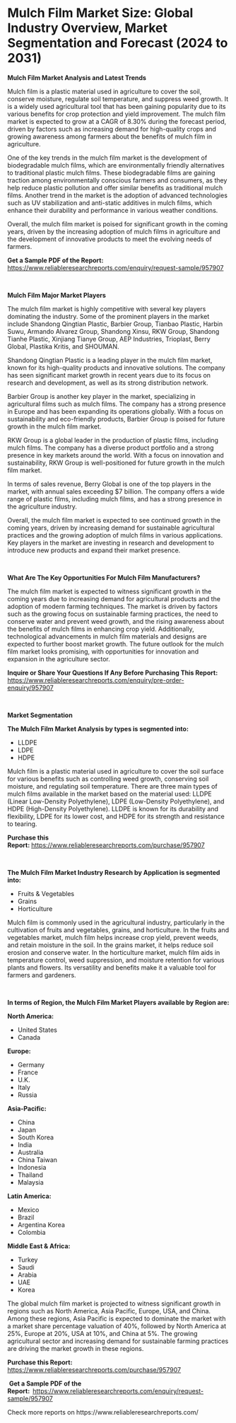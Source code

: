 <p><h1>Mulch Film Market Size: Global Industry Overview, Market Segmentation and Forecast (2024 to 2031)</h1></p><p><strong>Mulch Film Market Analysis and Latest Trends</strong></p>
<p><p>Mulch film is a plastic material used in agriculture to cover the soil, conserve moisture, regulate soil temperature, and suppress weed growth. It is a widely used agricultural tool that has been gaining popularity due to its various benefits for crop protection and yield improvement. The mulch film market is expected to grow at a CAGR of 8.30% during the forecast period, driven by factors such as increasing demand for high-quality crops and growing awareness among farmers about the benefits of mulch film in agriculture.</p><p>One of the key trends in the mulch film market is the development of biodegradable mulch films, which are environmentally friendly alternatives to traditional plastic mulch films. These biodegradable films are gaining traction among environmentally conscious farmers and consumers, as they help reduce plastic pollution and offer similar benefits as traditional mulch films. Another trend in the market is the adoption of advanced technologies such as UV stabilization and anti-static additives in mulch films, which enhance their durability and performance in various weather conditions.</p><p>Overall, the mulch film market is poised for significant growth in the coming years, driven by the increasing adoption of mulch films in agriculture and the development of innovative products to meet the evolving needs of farmers.</p></p>
<p><strong>Get a Sample PDF of the Report:&nbsp;</strong> <a href="https://www.reliableresearchreports.com/enquiry/request-sample/957907">https://www.reliableresearchreports.com/enquiry/request-sample/957907</a></p>
<p>&nbsp;</p>
<p><strong>Mulch Film Major Market Players</strong></p>
<p><p>The mulch film market is highly competitive with several key players dominating the industry. Some of the prominent players in the market include Shandong Qingtian Plastic, Barbier Group, Tianbao Plastic, Harbin Suwu, Armando Alvarez Group, Shandong Xinsu, RKW Group, Shandong Tianhe Plastic, Xinjiang Tianye Group, AEP Industries, Trioplast, Berry Global, Plastika Kritis, and SHOUMAN.</p><p>Shandong Qingtian Plastic is a leading player in the mulch film market, known for its high-quality products and innovative solutions. The company has seen significant market growth in recent years due to its focus on research and development, as well as its strong distribution network.</p><p>Barbier Group is another key player in the market, specializing in agricultural films such as mulch films. The company has a strong presence in Europe and has been expanding its operations globally. With a focus on sustainability and eco-friendly products, Barbier Group is poised for future growth in the mulch film market.</p><p>RKW Group is a global leader in the production of plastic films, including mulch films. The company has a diverse product portfolio and a strong presence in key markets around the world. With a focus on innovation and sustainability, RKW Group is well-positioned for future growth in the mulch film market.</p><p>In terms of sales revenue, Berry Global is one of the top players in the market, with annual sales exceeding $7 billion. The company offers a wide range of plastic films, including mulch films, and has a strong presence in the agriculture industry.</p><p>Overall, the mulch film market is expected to see continued growth in the coming years, driven by increasing demand for sustainable agricultural practices and the growing adoption of mulch films in various applications. Key players in the market are investing in research and development to introduce new products and expand their market presence.</p></p>
<p>&nbsp;</p>
<p><strong>What Are The Key Opportunities For Mulch Film Manufacturers?</strong></p>
<p><p>The mulch film market is expected to witness significant growth in the coming years due to increasing demand for agricultural products and the adoption of modern farming techniques. The market is driven by factors such as the growing focus on sustainable farming practices, the need to conserve water and prevent weed growth, and the rising awareness about the benefits of mulch films in enhancing crop yield. Additionally, technological advancements in mulch film materials and designs are expected to further boost market growth. The future outlook for the mulch film market looks promising, with opportunities for innovation and expansion in the agriculture sector.</p></p>
<p><strong>Inquire or Share Your Questions If Any Before Purchasing This Report:</strong> <a href="https://www.reliableresearchreports.com/enquiry/pre-order-enquiry/957907">https://www.reliableresearchreports.com/enquiry/pre-order-enquiry/957907</a></p>
<p>&nbsp;</p>
<p><strong>Market Segmentation</strong></p>
<p><strong>The Mulch Film Market Analysis by types is segmented into:</strong></p>
<p><ul><li>LLDPE</li><li>LDPE</li><li>HDPE</li></ul></p>
<p><p>Mulch film is a plastic material used in agriculture to cover the soil surface for various benefits such as controlling weed growth, conserving soil moisture, and regulating soil temperature. There are three main types of mulch films available in the market based on the material used: LLDPE (Linear Low-Density Polyethylene), LDPE (Low-Density Polyethylene), and HDPE (High-Density Polyethylene). LLDPE is known for its durability and flexibility, LDPE for its lower cost, and HDPE for its strength and resistance to tearing.</p></p>
<p><strong>Purchase this Report:&nbsp;</strong><a href="https://www.reliableresearchreports.com/purchase/957907">https://www.reliableresearchreports.com/purchase/957907</a></p>
<p>&nbsp;</p>
<p><strong>The Mulch Film Market Industry Research by Application is segmented into:</strong></p>
<p><ul><li>Fruits & Vegetables</li><li>Grains</li><li>Horticulture</li></ul></p>
<p><p>Mulch film is commonly used in the agricultural industry, particularly in the cultivation of fruits and vegetables, grains, and horticulture. In the fruits and vegetables market, mulch film helps increase crop yield, prevent weeds, and retain moisture in the soil. In the grains market, it helps reduce soil erosion and conserve water. In the horticulture market, mulch film aids in temperature control, weed suppression, and moisture retention for various plants and flowers. Its versatility and benefits make it a valuable tool for farmers and gardeners.</p></p>
<p>&nbsp;</p>
<p><strong>In terms of Region, the Mulch Film Market Players available by Region are:</strong></p>
<p>
    <p> <strong> North America: </strong>
        <ul>
            <li>United States</li>
            <li>Canada</li>
        </ul>
        </p> 
    <p> <strong> Europe: </strong>
        <ul>
            <li>Germany</li>
            <li>France</li>
            <li>U.K.</li>
            <li>Italy</li>
            <li>Russia</li>
        </ul>
        </p> 
    <p> <strong> Asia-Pacific: </strong>
        <ul>
            <li>China</li>
            <li>Japan</li>
            <li>South Korea</li>
            <li>India</li>
            <li>Australia</li>
            <li>China Taiwan</li>
            <li>Indonesia</li>
            <li>Thailand</li>
            <li>Malaysia</li>
        </ul>
        </p> 
    <p> <strong> Latin America: </strong>
        <ul>
            <li>Mexico</li>
            <li>Brazil</li>
            <li>Argentina Korea</li>
            <li>Colombia</li>
        </ul>
        </p> 
    <p> <strong> Middle East & Africa: </strong>
        <ul>
            <li>Turkey</li>
            <li>Saudi</li>
            <li>Arabia</li>
            <li>UAE</li>
            <li>Korea</li>
        </ul>
    </p>
    </p>
<p><p>The global mulch film market is projected to witness significant growth in regions such as North America, Asia Pacific, Europe, USA, and China. Among these regions, Asia Pacific is expected to dominate the market with a market share percentage valuation of 40%, followed by North America at 25%, Europe at 20%, USA at 10%, and China at 5%. The growing agricultural sector and increasing demand for sustainable farming practices are driving the market growth in these regions.</p></p>
<p><strong>Purchase this Report: </strong><a href="https://www.reliableresearchreports.com/purchase/957907">https://www.reliableresearchreports.com/purchase/957907</a></p>
<p>&nbsp;<strong>Get a Sample PDF of the Report:&nbsp;&nbsp;</strong><a href="https://www.reliableresearchreports.com/enquiry/request-sample/957907">https://www.reliableresearchreports.com/enquiry/request-sample/957907</a></p>
<p><strong></strong></p>
<p>Check more reports on https://www.reliableresearchreports.com/</p>